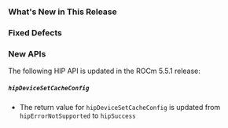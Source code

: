 <!-- markdownlint-disable first-line-h1 -->
<!-- markdownlint-disable no-duplicate-header -->
### What's New in This Release




### Fixed Defects



### New APIs

The following HIP API is updated in the ROCm 5.5.1 release:

##### `hipDeviceSetCacheConfig`

- The return value for `hipDeviceSetCacheConfig` is updated from `hipErrorNotSupported` to `hipSuccess`
